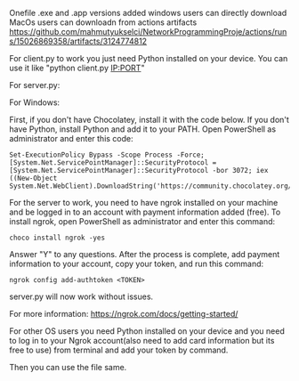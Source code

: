 Onefile .exe and .app versions added windows users can directly download 
MacOs users can downloadn from actions artifacts https://github.com/mahmutyukselci/NetworkProgrammingProje/actions/runs/15026869358/artifacts/3124774812

For client.py to work you just need Python installed on your device.
You can use it like "python client.py <IP:PORT>"

For server.py:

For Windows:

First, if you don't have Chocolatey, install it with the code below. If you don't have Python, install Python and add it to your PATH. Open PowerShell as administrator and enter this code:

```
Set-ExecutionPolicy Bypass -Scope Process -Force; [System.Net.ServicePointManager]::SecurityProtocol = [System.Net.ServicePointManager]::SecurityProtocol -bor 3072; iex ((New-Object System.Net.WebClient).DownloadString('https://community.chocolatey.org/install.ps1'))
```

For the server to work, you need to have ngrok installed on your machine and be logged in to an account with payment information added (free). To install ngrok, open PowerShell as administrator and enter this command:

```
choco install ngrok -yes
```

Answer "Y" to any questions. After the process is complete, add payment information to your account, copy your token, and run this command:

```
ngrok config add-authtoken <TOKEN>
```

server.py will now work without issues.

For more information: https://ngrok.com/docs/getting-started/

For other OS users you need Python installed on your device and you need to log in to your Ngrok account(also need to add card information but its free to use) from terminal and add your token by command.

Then you can use the file same.
